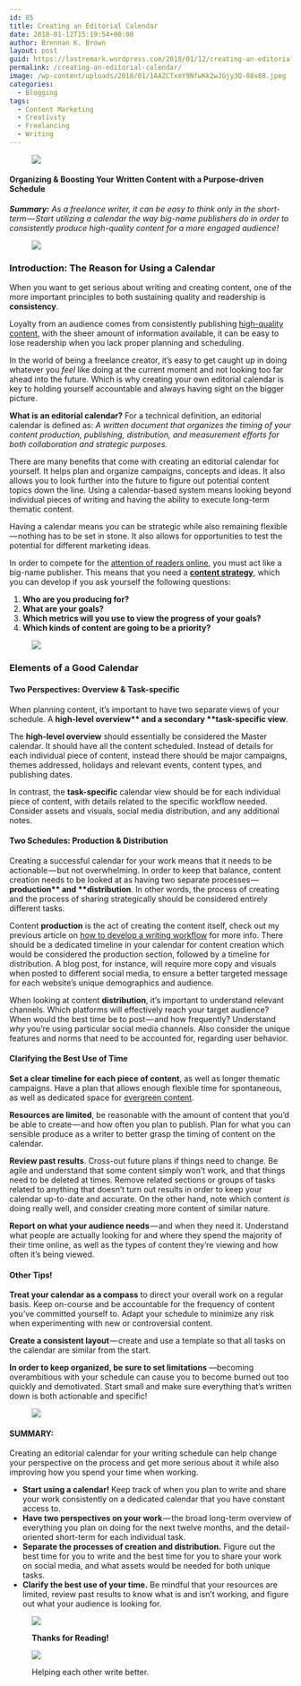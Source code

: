 ```yaml
---
id: 85
title: Creating an Editorial Calendar
date: 2018-01-12T15:19:54+00:00
author: Brennan K. Brown
layout: post
guid: https://lastremark.wordpress.com/2018/01/12/creating-an-editorial-calendar/
permalink: /creating-an-editorial-calendar/
image: /wp-content/uploads/2018/01/1AAZCTxmY9NfwKk2wJGjy3Q-88x88.jpeg
categories:
  - Blogging
tags:
  - Content Marketing
  - Creativity
  - Freelancing
  - Writing
---
```


<figure><img src="https://cdn-images-1.medium.com/max/800/1*75f3FyFy5_WnAC4joYEXJQ.png" data-width="4000" data-height="250"></figure>

#### Organizing & Boosting Your Written Content with a Purpose-driven Schedule

<b>_Summary:_</b> _As a freelance writer, it can be easy to think only in the short-term — Start utilizing a calendar the way big-name publishers do in order to consistently produce high-quality content for a more engaged audience!_

<figure>

<img src="https://cdn-images-1.medium.com/max/800/1*89KCIhYz12DKDRbMNvFA2Q.png" data-width="1400" data-height="148" /> </figure>

### Introduction: The Reason for Using a Calendar

When you want to get serious about writing and creating content, one of the more important principles to both sustaining quality and readership is <b>consistency</b>.

Loyalty from an audience comes from consistently publishing <a href="https://writingcooperative.com/how-to-improve-your-medium-game-in-2018-aa5e740f1d1c" target="_blank" rel="noopener noreferrer">high-quality content</a>, with the sheer amount of information available, it can be easy to lose readership when you lack proper planning and scheduling.

<!--more-->

In the world of being a freelance creator, it’s easy to get caught up in doing whatever you _feel_ like doing at the current moment and not looking too far ahead into the future. Which is why creating your own editorial calendar is key to holding yourself accountable and always having sight on the bigger picture.

<b>What is an editorial calendar?</b> For a technical definition, an editorial calendar is defined as: _A written document that organizes the timing of your content production, publishing, distribution, and measurement efforts for both collaboration and strategic purposes._

There are many benefits that come with creating an editorial calendar for yourself. It helps plan and organize campaigns, concepts and ideas. It also allows you to look further into the future to figure out potential content topics down the line. Using a calendar-based system means looking beyond individual pieces of writing and having the ability to execute long-term thematic content.

Having a calendar means you can be strategic while also remaining flexible — nothing has to be set in stone. It also allows for opportunities to test the potential for different marketing ideas.

In order to compete for the <a href="https://medium.com/@brennanbrown/disrupting-the-attention-based-economy-e53182b37b75" target="_blank" rel="noopener noreferrer">attention of readers online</a>, you must act like a big-name publisher. This means that you need a <a href="https://writingcooperative.com/planning-fdebaab610a5" target="_blank" rel="noopener noreferrer"><strong>content strategy</strong></a>, which you can develop if you ask yourself the following questions:

1. <b>Who are you producing for?</b>
2. <b>What are your goals?</b>
3. <b>Which metrics will you use to view the progress of your goals?</b>
4. <b>Which kinds of content are going to be a priority?</b>
<figure>

<img src="https://cdn-images-1.medium.com/max/800/1*A1HXExeRru-asgR6_gN4Sw.png" data-width="1400" data-height="62" /> </figure>

### Elements of a Good Calendar

#### Two Perspectives: Overview & Task-specific

When planning content, it’s important to have two separate views of your schedule. A <b>high-level overview** and a secondary **task-specific view</b>.

The <b>high-level overview</b> should essentially be considered the Master calendar. It should have all the content scheduled. Instead of details for each individual piece of content, instead there should be major campaigns, themes addressed, holidays and relevant events, content types, and publishing dates.

In contrast, the <b>task-specific</b> calendar view should be for each individual piece of content, with details related to the specific workflow needed. Consider assets and visuals, social media distribution, and any additional notes.

#### Two Schedules: Production & Distribution

Creating a successful calendar for your work means that it needs to be actionable — but not overwhelming. In order to keep that balance, content creation needs to be looked at as having two separate processes — <b>production** and **distribution</b>. In other words, the process of creating and the process of sharing strategically should be considered entirely different tasks.

Content <b>production</b> is the act of creating the content itself, check out my previous article on <a href="https://writingcooperative.com/my-writing-process-4868f986f97f" target="_blank" rel="noopener noreferrer">how to develop a writing workflow</a> for more info. There should be a dedicated timeline in your calendar for content creation which would be considered the production section, followed by a timeline for distribution. A blog post, for instance, will require more copy and visuals when posted to different social media, to ensure a better targeted message for each website’s unique demographics and audience.

When looking at content <b>distribution</b>, it’s important to understand relevant channels. Which platforms will effectively reach your target audience? When would the best time be to post — and how frequently? Understand _why_ you’re using particular social media channels. Also consider the unique features and norms that need to be accounted for, regarding user behavior.

#### Clarifying the Best Use of Time

<b>Set a clear timeline for each piece of content</b>, as well as longer thematic campaigns. Have a plan that allows enough flexible time for spontaneous, as well as dedicated space for <a href="https://www.copyblogger.com/evergreen-content/" target="_blank" rel="noopener noreferrer">evergreen content</a>.

<b>Resources are limited</b>, be reasonable with the amount of content that you’d be able to create — and how often you plan to publish. Plan for what you can sensible produce as a writer to better grasp the timing of content on the calendar.

<b>Review past results</b>. Cross-out future plans if things need to change. Be agile and understand that some content simply won’t work, and that things need to be deleted at times. Remove related sections or groups of tasks related to anything that doesn’t turn out results in order to keep your calendar up-to-date and accurate. On the other hand, note which content _is_ doing really well, and consider creating more content of similar nature.

<b>Report on what your audience needs</b> — and when they need it. Understand what people are actually looking for and where they spend the majority of their time online, as well as the types of content they’re viewing and how often it’s being viewed.

#### Other Tips!

<b>Treat your calendar as a compass</b> to direct your overall work on a regular basis. Keep on-course and be accountable for the frequency of content you’ve committed yourself to. Adapt your schedule to minimize any risk when experimenting with new or controversial content.

<b>Create a consistent layout </b>— create and use a template so that all tasks on the calendar are similar from the start.

<b>In order to keep organized, be sure to set limitations</b> —becoming overambitious with your schedule can cause you to become burned out too quickly and demotivated. Start small and make sure everything that’s written down is both actionable and specific!

<figure>

<img src="https://cdn-images-1.medium.com/max/800/1*A1HXExeRru-asgR6_gN4Sw.png" data-width="1400" data-height="62" /> </figure>

#### SUMMARY:

Creating an editorial calendar for your writing schedule can help change your perspective on the process and get more serious about it while also improving how you spend your time when working.

- <b>Start using a calendar!</b> Keep track of when you plan to write and share your work consistently on a dedicated calendar that you have constant access to.
- <b>Have two perspectives on your work</b> — the broad long-term overview of everything you plan on doing for the next twelve months, and the detail-oriented short-term for each individual task.
- <b>Separate the processes of creation and distribution.</b> Figure out the best time for you to write and the best time for you to share your work on social media, and what assets would be needed for both unique tasks.
- <b>Clarify the best use of your time.</b> Be mindful that your resources are limited, review past results to know what is and isn’t working, and figure out what your audience is looking for.
<figure class="wp-caption">

<img src="https://cdn-images-1.medium.com/max/800/1*pRon9UAtEO-JzTY-7mg1jA.png" data-width="2400" data-height="1800"><figcaption class="wp-caption-text"><b>Thanks for Reading!</b></figcaption></figure>

<figure class="wp-caption">

<a href="https://writingcooperative.com/" target="_blank" rel="noopener noreferrer"><img src="https://cdn-images-1.medium.com/max/800/1*eLY7z6NuxjwFyI1T-dwXcQ.png" data-width="1099" data-height="139" /></a><figcaption class="wp-caption-text">Helping each other write better.</figcaption></figure>
